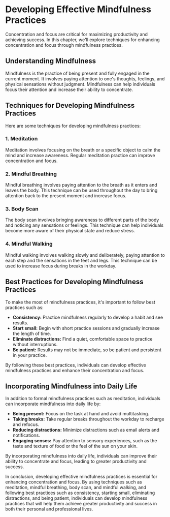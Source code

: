 # Developing Effective Mindfulness Practices

Concentration and focus are critical for maximizing productivity and achieving success. In this chapter, we'll explore techniques for enhancing concentration and focus through mindfulness practices.

Understanding Mindfulness
-------------------------

Mindfulness is the practice of being present and fully engaged in the current moment. It involves paying attention to one's thoughts, feelings, and physical sensations without judgment. Mindfulness can help individuals focus their attention and increase their ability to concentrate.

Techniques for Developing Mindfulness Practices
-----------------------------------------------

Here are some techniques for developing mindfulness practices:

### 1. Meditation

Meditation involves focusing on the breath or a specific object to calm the mind and increase awareness. Regular meditation practice can improve concentration and focus.

### 2. Mindful Breathing

Mindful breathing involves paying attention to the breath as it enters and leaves the body. This technique can be used throughout the day to bring attention back to the present moment and increase focus.

### 3. Body Scan

The body scan involves bringing awareness to different parts of the body and noticing any sensations or feelings. This technique can help individuals become more aware of their physical state and reduce stress.

### 4. Mindful Walking

Mindful walking involves walking slowly and deliberately, paying attention to each step and the sensations in the feet and legs. This technique can be used to increase focus during breaks in the workday.

Best Practices for Developing Mindfulness Practices
---------------------------------------------------

To make the most of mindfulness practices, it's important to follow best practices such as:

* **Consistency:** Practice mindfulness regularly to develop a habit and see results.
* **Start small:** Begin with short practice sessions and gradually increase the length of time.
* **Eliminate distractions:** Find a quiet, comfortable space to practice without interruptions.
* **Be patient:** Results may not be immediate, so be patient and persistent in your practice.

By following these best practices, individuals can develop effective mindfulness practices and enhance their concentration and focus.

Incorporating Mindfulness into Daily Life
-----------------------------------------

In addition to formal mindfulness practices such as meditation, individuals can incorporate mindfulness into daily life by:

* **Being present:** Focus on the task at hand and avoid multitasking.
* **Taking breaks:** Take regular breaks throughout the workday to recharge and refocus.
* **Reducing distractions:** Minimize distractions such as email alerts and notifications.
* **Engaging senses:** Pay attention to sensory experiences, such as the taste and texture of food or the feel of the sun on your skin.

By incorporating mindfulness into daily life, individuals can improve their ability to concentrate and focus, leading to greater productivity and success.

In conclusion, developing effective mindfulness practices is essential for enhancing concentration and focus. By using techniques such as meditation, mindful breathing, body scan, and mindful walking, and following best practices such as consistency, starting small, eliminating distractions, and being patient, individuals can develop mindfulness practices that will help them achieve greater productivity and success in both their personal and professional lives.
